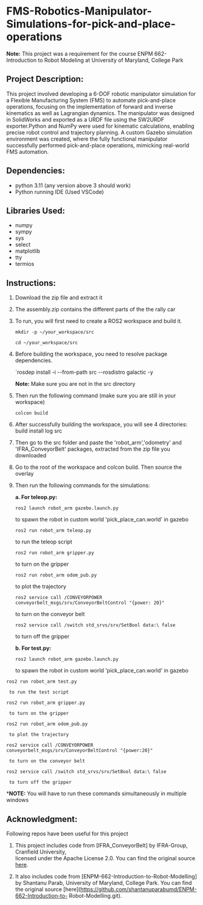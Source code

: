 # FMS-Robotics-Manipulator-Simulations-for-pick-and-place-operations
**Note:** This project was a requirement for the course ENPM 662- Introduction to Robot Modeling at University of Maryland, College Park

## Project Description:
This project involved developing a 6-DOF robotic manipulator simulation for a Flexible Manufacturing System (FMS) to automate pick-and-place operations, focusing on the implementation of forward and inverse kinematics as well as Lagrangian dynamics. The manipulator was designed in SolidWorks and exported as a URDF file using the SW2URDF exporter.Python and NumPy were used for kinematic calculations, enabling precise robot control and trajectory planning. A custom Gazebo simulation environment was created, where the fully functional manipulator successfully performed pick-and-place operations, mimicking real-world FMS automation.

## Dependencies:

* python 3.11 (any version above 3 should work)
* Python running IDE (Used VSCode)
  
## Libraries Used:
* numpy
* sympy
* sys
* select
* matplotlib
* tty
* termios

## Instructions:

1. Download the zip file and extract it
2. The assembly.zip contains the different parts of the the rally car
3. To run, you will first need to create a ROS2 workspace and build it.
   
   `mkdir -p ~/your_workspace/src`
   
   `cd ~/your_workspace/src`
   
4. Before building the workspace, you need to resolve package dependencies.

   `rosdep install -i --from-path src --rosdistro galactic -y
   
   **Note:** Make sure you are not in the src directory
5. Then run the following command (make sure you are still in your workspace)
   
   `colcon build`
   
6. After successfully building the workspace, you will see 4 directories: build install log src
7. Then go to the src folder and paste the 'robot_arm','odometry' and 'IFRA_ConveyorBelt' packages, extracted from the zip file you downloaded
8. Go to the root of the workspace and colcon build. Then source the overlay
9. Then run the following commands for the simulations:
    
    **a. For teleop.py:**

     `ros2 launch robot_arm gazebo.launch.py`
     
     to spawn the robot in custom world 'pick_place_can.world' in gazebo
     
    `ros2 run robot_arm teleop.py` 
    
     to run the teleop script
     
    `ros2 run robot_arm gripper.py` 
    
     to turn on the gripper
     
    `ros2 run robot_arm odom_pub.py`
    
     to plot the trajectory
     
    `ros2 service call /CONVEYORPOWER conveyorbelt_msgs/srv/ConveyorBeltControl "{power: 20}"`
    
     to turn on the conveyor belt
       
    `ros2 service call /switch std_srvs/srv/SetBool data:\ false`
    
     to turn off the gripper

   **b. For test.py:**

   `ros2 launch robot_arm gazebo.launch.py` 
   
     to spawn the robot in custom world 'pick_place_can.world' in gazebo
    
  `ros2 run robot_arm test.py` 
  
     to run the test script
    
  `ros2 run robot_arm gripper.py`

     to turn on the gripper
    
  `ros2 run robot_arm odom_pub.py` 

     to plot the trajectory
    
  `ros2 service call /CONVEYORPOWER conveyorbelt_msgs/srv/ConveyorBeltControl "{power:20}"` 
 
     to turn on the conveyor belt

  `ros2 service call /switch std_srvs/srv/SetBool data:\ false`

     to turn off the gripper

***NOTE:** You will have to run these commands simultaneously in multiple windows

## Acknowledgment:
Following repos have been useful for this project

1. This project includes code from [IFRA_ConveyorBelt] by IFRA-Group, Cranfield University,  
licensed under the Apache License 2.0. You can find the original source [here](https://github.com/IFRA-Cranfield/IFRA_ConveyorBelt.git).

2. It also includes code from [ENPM-662-Introduction-to-Robot-Modelling] by Shantanu Parab, University of Maryland, College Park. You can find the original source [here](https://github.com/shantanuparabumd/ENPM-662-Introduction-to-
Robot-Modelling.git).






